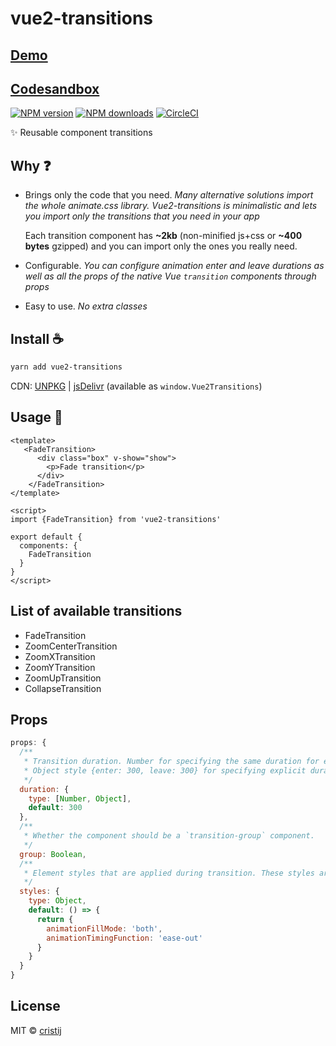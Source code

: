 # vue2-transitions

## [Demo](https://cristijora.github.io/vue2-transitions)
## [Codesandbox](https://codesandbox.io/s/v80qxp7nwy)

[![NPM version](https://img.shields.io/npm/v/vue2-transitions.svg?style=flat)](https://npmjs.com/package/vue2-transitions) [![NPM downloads](https://img.shields.io/npm/dm/vue2-transitions.svg?style=flat)](https://npmjs.com/package/vue2-transitions) [![CircleCI](https://circleci.com/gh/cristij/vue2-transitions/tree/master.svg?style=shield)](https://circleci.com/gh/cristij/vue2-transitions/tree/master)

✨ Reusable component transitions

## Why :question:
 - Brings only the code that you need. 
   *Many alternative solutions import the whole animate.css library. Vue2-transitions is minimalistic and lets
   you import only the transitions that you need in your app*
   
   Each transition component has **~2kb** (non-minified js+css or **~400 bytes** gzipped) and you can import only the ones you really need.
   
 - Configurable.
   *You can configure animation enter and leave durations as well as all the props of the native Vue `transition` components through props*
   
 - Easy to use.
   *No extra classes*
 
## Install :coffee:

```bash
yarn add vue2-transitions
```

CDN: [UNPKG](https://unpkg.com/vue2-transitions/) | [jsDelivr](https://cdn.jsdelivr.net/npm/vue2-transitions/) (available as `window.Vue2Transitions`)

## Usage :rocket:

```vue
<template>
   <FadeTransition>
      <div class="box" v-show="show">
        <p>Fade transition</p>
      </div>
    </FadeTransition>
</template>

<script>
import {FadeTransition} from 'vue2-transitions'

export default {
  components: {
    FadeTransition
  }
}
</script>
```

## List of available transitions
- FadeTransition
- ZoomCenterTransition
- ZoomXTransition
- ZoomYTransition
- ZoomUpTransition
- CollapseTransition

## Props 
```js
props: {
  /**
   * Transition duration. Number for specifying the same duration for enter/leave transitions
   * Object style {enter: 300, leave: 300} for specifying explicit durations for enter/leave
   */
  duration: {
    type: [Number, Object],
    default: 300
  },
  /**
   * Whether the component should be a `transition-group` component.
   */
  group: Boolean,
  /**
   * Element styles that are applied during transition. These styles are applied on @beforeEnter and @beforeLeave hooks
   */
  styles: {
    type: Object,
    default: () => {
      return {
        animationFillMode: 'both',
        animationTimingFunction: 'ease-out'
      }
    }
  }
}
```

## License

MIT &copy; [cristij](https://github.com/cristij)
